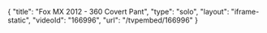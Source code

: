 {
    "title": "Fox MX 2012 - 360 Covert Pant",
    "type": "solo",
    "layout": "iframe-static",
    "videoId": "166996",
    "url": "\/tvpembed\/166996"
}